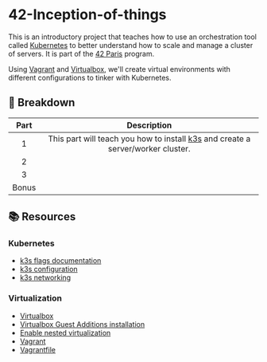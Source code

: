 # 42-Inception-of-things

This is an introductory project that teaches how to use an orchestration tool called [Kubernetes](https://kubernetes.io/) to better understand how to scale and manage a cluster of servers. It is part of the [42 Paris](https://www.42.fr/) program.

Using [Vagrant](https://www.vagrantup.com/) and [Virtualbox](https://www.virtualbox.org/), we'll create virtual environments with different configurations to tinker with Kubernetes.

## 📑 Breakdown

| Part | Description |
| :-: | :-: |
| 1 | This part will teach you how to install [k3s](https://k3s.io/) and create a server/worker cluster. |
| 2 | |
| 3 | |
| Bonus | |

## :books: Resources

### Kubernetes

- [k3s flags documentation](https://www.rancher.co.jp/docs/k3s/latest/en/installation/)
- [k3s configuration](https://docs.k3s.io/installation/configuration)
- [k3s networking](https://docs.k3s.io/installation/requirements#networking)

### Virtualization

- [Virtualbox](https://www.virtualbox.org/)
- [Virtualbox Guest Additions installation](https://www.youtube.com/watch?v=w4E1iqsn_wA&ab_channel=tanzTalks.tech)
- [Enable nested virtualization](https://forums.virtualbox.org/viewtopic.php?t=90831)
- [Vagrant](https://www.vagrantup.com/)
- [Vagrantfile](https://www.vagrantup.com/docs/vagrantfile/)